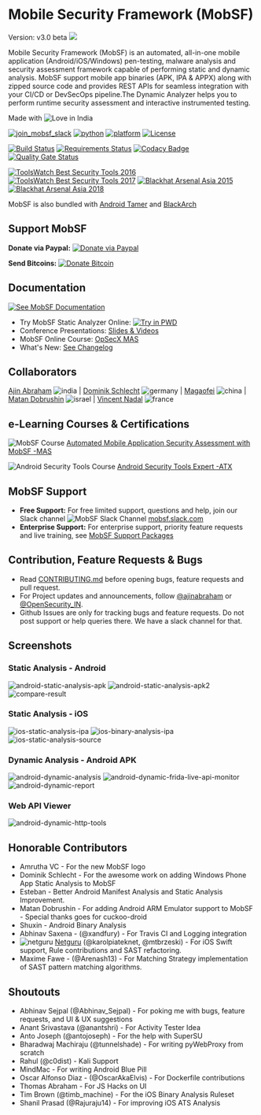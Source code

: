 # Mobile Security Framework (MobSF)
Version: v3.0 beta
![](https://cloud.githubusercontent.com/assets/4301109/20019521/cc61f7fc-a2f2-11e6-95f3-407030d9fdde.png)

Mobile Security Framework (MobSF) is an automated, all-in-one mobile application (Android/iOS/Windows) pen-testing, malware analysis and security assessment framework capable of performing static and dynamic analysis. MobSF support mobile app binaries (APK, IPA & APPX) along with zipped source code and provides REST APIs for seamless integration with your CI/CD or DevSecOps pipeline.The Dynamic Analyzer helps you to perform runtime security assessment and interactive instrumented testing.

Made with ![Love](https://cloud.githubusercontent.com/assets/4301109/16754758/82e3a63c-4813-11e6-9430-6015d98aeaab.png) in India

[![join_mobsf_slack](https://img.shields.io/badge/mobsf%20slack-join-green?logo=slack&labelColor=4A154B)](https://mobsf.slack.com/join/shared_invite/enQtNzM2NTAyNzA1MjgxLTdjMzkzNDc3ZjdiMjkwZTZhMmFhNDlkZmMwZDhjNDNmYTAzYWE5NGZlMDIzYzliNTdiMDQ2MTRlYjU1MjkyNGM)
[![python](https://img.shields.io/badge/python-3.7-blue.svg?logo=python)](https://www.python.org/downloads/)
[![platform](https://img.shields.io/badge/platform-osx%2Flinux%2Fwindows-green.svg)](https://github.com/MobSF/Mobile-Security-Framework-MobSF/)
[![License](https://img.shields.io/:license-GPL--3.0--only-blue.svg)](https://www.gnu.org/licenses/gpl-3.0.html)

[![Build Status](https://travis-ci.com/MobSF/Mobile-Security-Framework-MobSF.svg?branch=master)](https://travis-ci.com/MobSF/Mobile-Security-Framework-MobSF)
[![Requirements Status](https://pyup.io/repos/github/MobSF/Mobile-Security-Framework-MobSF/shield.svg)](https://pyup.io/repos/github/MobSF/Mobile-Security-Framework-MobSF/)
[![Codacy Badge](https://api.codacy.com/project/badge/Grade/cefbfb063c044b069e38af3501c1ee8e)](https://www.codacy.com/app/ajinabraham/Mobile-Security-Framework-MobSF)
[![Quality Gate Status](https://sonarcloud.io/api/project_badges/measure?project=MobSF_Mobile-Security-Framework-MobSF&metric=alert_status)](https://sonarcloud.io/dashboard?id=MobSF_Mobile-Security-Framework-MobSF)


[![ToolsWatch Best Security Tools 2016](https://img.shields.io/badge/ToolsWatch-Rank%205%20%7C%20Year%202016-red.svg)](http://www.toolswatch.org/2017/02/2016-top-security-tools-as-voted-by-toolswatch-org-readers/)
[![ToolsWatch Best Security Tools 2017](https://img.shields.io/badge/ToolsWatch-Rank%209%20%7C%20Year%202017-red.svg)](http://www.toolswatch.org/2018/01/black-hat-arsenal-top-10-security-tools/)
[![Blackhat Arsenal Asia 2015](https://img.shields.io/badge/Black%20Hat%20Arsenal-Asia%202015-blue.svg)](https://www.blackhat.com/asia-15/arsenal.html#yso-mobile-security-framework)
[![Blackhat Arsenal Asia 2018](https://img.shields.io/badge/Black%20Hat%20Arsenal-Asia%202018-blue.svg)](https://www.blackhat.com/asia-18/arsenal.html#mobile-security-framework-mobsf)

MobSF is also bundled with [Android Tamer](https://androidtamer.com/tamer4-release) and [BlackArch](https://blackarch.org/mobile.html)

## Support MobSF

**Donate via Paypal:** [![Donate via Paypal](https://user-images.githubusercontent.com/4301109/76471686-c43b0500-63c9-11ea-8225-2a305efb3d87.gif)](https://paypal.me/ajinabraham)

**Send Bitcoins:** [![Donate Bitcoin](https://user-images.githubusercontent.com/4301109/30631105-cb8063c8-9e00-11e7-95df-43c20b840e52.png)](https://mobsf.github.io/Mobile-Security-Framework-MobSF/donate.html)

## Documentation
[![See MobSF Documentation](https://user-images.githubusercontent.com/4301109/70686099-3855f780-1c79-11ea-8141-899e39459da2.png)](https://mobsf.github.io/docs)

* Try MobSF Static Analyzer Online:
[![Try in PWD](https://user-images.githubusercontent.com/4301109/76351696-494bee80-62e4-11ea-894a-cb1cd07c86fc.png)](https://labs.play-with-docker.com/?stack=https://raw.githubusercontent.com/MobSF/Mobile-Security-Framework-MobSF/master/scripts/stack/docker-compose.yml)
* Conference Presentations: [Slides & Videos](https://mobsf.github.io/Mobile-Security-Framework-MobSF/presentations.html)
* MobSF Online Course: [OpSecX MAS](https://opsecx.com/index.php/product/automated-mobile-application-security-assessment-with-mobsf/)
* What's New: [See Changelog](https://mobsf.github.io/Mobile-Security-Framework-MobSF/changelog.html)

## Collaborators

[Ajin Abraham](https://in.linkedin.com/in/ajinabraham) ![india](https://user-images.githubusercontent.com/4301109/37564171-6549d678-2ab6-11e8-9b9d-21327c7f5d5b.png) | [Dominik Schlecht](https://github.com/sn0b4ll) ![germany](https://user-images.githubusercontent.com/4301109/37564176-743238ba-2ab6-11e8-9666-5d98f0a1d127.png) | [Magaofei](https://github.com/magaofei) ![china](https://user-images.githubusercontent.com/4301109/44515364-00bbe880-a6e0-11e8-944d-5b48a86427da.png) | [Matan Dobrushin](https://github.com/matandobr) ![israel](https://user-images.githubusercontent.com/4301109/37564177-782f1758-2ab6-11e8-91e5-c76bde37b330.png) | [Vincent Nadal](https://github.com/superpoussin22) ![france](https://user-images.githubusercontent.com/4301109/37564175-71d6d92c-2ab6-11e8-89d7-d21f5aa0bda8.png)

## e-Learning Courses & Certifications
![MobSF Course](https://user-images.githubusercontent.com/4301109/76344880-ad68b580-62d8-11ea-8cde-9e3475fc92f6.png) [Automated Mobile Application Security Assessment with MobSF -MAS](https://opsecx.com/index.php/product/automated-mobile-application-security-assessment-with-mobsf/)

![Android Security Tools Course](https://user-images.githubusercontent.com/4301109/76344939-c709fd00-62d8-11ea-8208-774f1d5a7c52.png) [Android Security Tools Expert -ATX](https://opsecx.com/index.php/product/android-security-tools-expert-atx/)

## MobSF Support

* **Free Support:** For free limited support, questions and help, join our Slack channel ![MobSF Slack Channel](https://user-images.githubusercontent.com/4301109/76471928-6e1a9180-63ca-11ea-88fb-b43d75153f74.png) [mobsf.slack.com](https://mobsf.slack.com/join/shared_invite/enQtNzM2NTAyNzA1MjgxLTdjMzkzNDc3ZjdiMjkwZTZhMmFhNDlkZmMwZDhjNDNmYTAzYWE5NGZlMDIzYzliNTdiMDQ2MTRlYjU1MjkyNGM)
* **Enterprise Support:** For enterprise support, priority feature requests and live training, see [MobSF Support Packages](https://mobsf.github.io/Mobile-Security-Framework-MobSF/support.html)


## Contribution, Feature Requests & Bugs

* Read [CONTRIBUTING.md](https://github.com/MobSF/Mobile-Security-Framework-MobSF/blob/master/.github/CONTRIBUTING.md) before opening bugs, feature requests and pull request.
* For Project updates and announcements, follow [@ajinabraham](https://twitter.com/ajinabraham) or [@OpenSecurity_IN](https://twitter.com/OpenSecurity_IN).
* Github Issues are only for tracking bugs and feature requests. Do not post support or help queries there. We have a slack channel for that.


## Screenshots

### Static Analysis - Android

![android-static-analysis-apk](https://user-images.githubusercontent.com/4301109/76472502-1f6df700-63cc-11ea-9ac0-fca99327e47d.png)
![android-static-analysis-apk2](https://user-images.githubusercontent.com/4301109/76472562-4cbaa500-63cc-11ea-8fbe-b92ea57a8c6f.png)
![compare-result](https://user-images.githubusercontent.com/4301109/76473496-0286f300-63cf-11ea-91b6-5bb267c7e80b.png)

### Static Analysis - iOS

![ios-static-analysis-ipa](https://user-images.githubusercontent.com/4301109/76475349-eede8b00-63d4-11ea-9843-360ffa63cefa.png)
![ios-binary-analysis-ipa](https://user-images.githubusercontent.com/4301109/76473161-0ebe8080-63ce-11ea-9427-4ddbfb41c2ab.png)
![ios-static-analysis-source](https://user-images.githubusercontent.com/4301109/76473316-783e8f00-63ce-11ea-8b30-df35fb06e2bd.png)

### Dynamic Analysis - Android APK

![android-dynamic-analysis](https://user-images.githubusercontent.com/4301109/76473773-ea63a380-63cf-11ea-927d-730726ae495b.png)
![android-dynamic-frida-live-api-monitor](https://user-images.githubusercontent.com/4301109/76473831-14b56100-63d0-11ea-83cc-20693d929236.png)
![android-dynamic-report](https://user-images.githubusercontent.com/4301109/76474288-8641df00-63d1-11ea-8953-ec7adc706f05.png)

### Web API Viewer

![android-dynamic-http-tools](https://user-images.githubusercontent.com/4301109/65378797-57c53000-dcdb-11e9-84e9-d5acf887f3aa.png)


## Honorable Contributors

* Amrutha VC - For the new MobSF logo
* Dominik Schlecht - For the awesome work on adding Windows Phone App Static Analysis to MobSF
* Esteban - Better Android Manifest Analysis and Static Analysis Improvement.
* Matan Dobrushin - For adding Android ARM Emulator support to MobSF - Special thanks goes for cuckoo-droid
* Shuxin - Android Binary Analysis
* Abhinav Saxena - (@xandfury) - For Travis CI and Logging integration
* ![netguru](https://user-images.githubusercontent.com/4301109/76340877-a3dc4f00-62d2-11ea-8631-b4cc8d9e42ed.png) [Netguru](https://www.netguru.com/) (@karolpiateknet, @mtbrzeski) - For iOS Swift support, Rule contributions and SAST refactoring.
* Maxime Fawe - (@Arenash13) - For Matching Strategy implementation of SAST pattern matching algorithms.

## Shoutouts

* Abhinav Sejpal (@Abhinav_Sejpal) - For poking me with bugs, feature requests, and UI & UX suggestions
* Anant Srivastava (@anantshri) - For Activity Tester Idea
* Anto Joseph (@antojoseph) - For the help with SuperSU
* Bharadwaj Machiraju (@tunnelshade) - For writing pyWebProxy from scratch
* Rahul (@c0dist) - Kali Support
* MindMac - For writing Android Blue Pill
* Oscar Alfonso Diaz - (@OscarAkaElvis) - For Dockerfile contributions
* Thomas Abraham - For JS Hacks on UI
* Tim Brown (@timb_machine) - For the iOS Binary Analysis Ruleset
* Shanil Prasad (@Rajuraju14) - For improving iOS ATS Analysis
